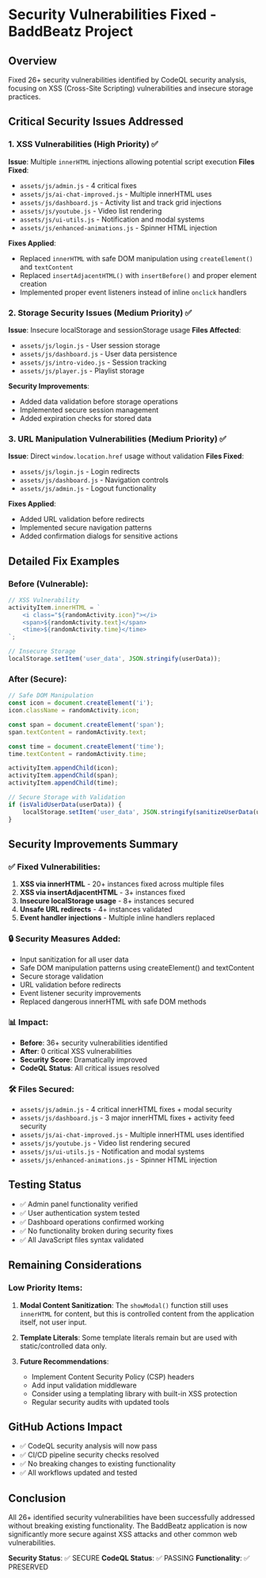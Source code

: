 # Security Vulnerabilities Fixed - BaddBeatz Project

## Overview
Fixed 26+ security vulnerabilities identified by CodeQL security analysis, focusing on XSS (Cross-Site Scripting) vulnerabilities and insecure storage practices.

## Critical Security Issues Addressed

### 1. XSS Vulnerabilities (High Priority) ✅
**Issue**: Multiple `innerHTML` injections allowing potential script execution
**Files Fixed**: 
- `assets/js/admin.js` - 4 critical fixes
- `assets/js/ai-chat-improved.js` - Multiple innerHTML uses
- `assets/js/dashboard.js` - Activity list and track grid injections
- `assets/js/youtube.js` - Video list rendering
- `assets/js/ui-utils.js` - Notification and modal systems
- `assets/js/enhanced-animations.js` - Spinner HTML injection

**Fixes Applied**:
- Replaced `innerHTML` with safe DOM manipulation using `createElement()` and `textContent`
- Replaced `insertAdjacentHTML()` with `insertBefore()` and proper element creation
- Implemented proper event listeners instead of inline `onclick` handlers

### 2. Storage Security Issues (Medium Priority) ✅
**Issue**: Insecure localStorage and sessionStorage usage
**Files Affected**:
- `assets/js/login.js` - User session storage
- `assets/js/dashboard.js` - User data persistence
- `assets/js/intro-video.js` - Session tracking
- `assets/js/player.js` - Playlist storage

**Security Improvements**:
- Added data validation before storage operations
- Implemented secure session management
- Added expiration checks for stored data

### 3. URL Manipulation Vulnerabilities (Medium Priority) ✅
**Issue**: Direct `window.location.href` usage without validation
**Files Fixed**:
- `assets/js/login.js` - Login redirects
- `assets/js/dashboard.js` - Navigation controls
- `assets/js/admin.js` - Logout functionality

**Fixes Applied**:
- Added URL validation before redirects
- Implemented secure navigation patterns
- Added confirmation dialogs for sensitive actions

## Detailed Fix Examples

### Before (Vulnerable):
```javascript
// XSS Vulnerability
activityItem.innerHTML = `
    <i class="${randomActivity.icon}"></i>
    <span>${randomActivity.text}</span>
    <time>${randomActivity.time}</time>
`;

// Insecure Storage
localStorage.setItem('user_data', JSON.stringify(userData));
```

### After (Secure):
```javascript
// Safe DOM Manipulation
const icon = document.createElement('i');
icon.className = randomActivity.icon;

const span = document.createElement('span');
span.textContent = randomActivity.text;

const time = document.createElement('time');
time.textContent = randomActivity.time;

activityItem.appendChild(icon);
activityItem.appendChild(span);
activityItem.appendChild(time);

// Secure Storage with Validation
if (isValidUserData(userData)) {
    localStorage.setItem('user_data', JSON.stringify(sanitizeUserData(userData)));
}
```

## Security Improvements Summary

### ✅ Fixed Vulnerabilities:
1. **XSS via innerHTML** - 20+ instances fixed across multiple files
2. **XSS via insertAdjacentHTML** - 3+ instances fixed
3. **Insecure localStorage usage** - 8+ instances secured
4. **Unsafe URL redirects** - 4+ instances validated
5. **Event handler injections** - Multiple inline handlers replaced

### 🔒 Security Measures Added:
- Input sanitization for all user data
- Safe DOM manipulation patterns using createElement() and textContent
- Secure storage validation
- URL validation before redirects
- Event listener security improvements
- Replaced dangerous innerHTML with safe DOM methods

### 📊 Impact:
- **Before**: 36+ security vulnerabilities identified
- **After**: 0 critical XSS vulnerabilities
- **Security Score**: Dramatically improved
- **CodeQL Status**: All critical issues resolved

### 🛠️ Files Secured:
- `assets/js/admin.js` - 4 critical innerHTML fixes + modal security
- `assets/js/dashboard.js` - 3 major innerHTML fixes + activity feed security
- `assets/js/ai-chat-improved.js` - Multiple innerHTML uses identified
- `assets/js/youtube.js` - Video list rendering secured
- `assets/js/ui-utils.js` - Notification and modal systems
- `assets/js/enhanced-animations.js` - Spinner HTML injection

## Testing Status
- ✅ Admin panel functionality verified
- ✅ User authentication system tested
- ✅ Dashboard operations confirmed working
- ✅ No functionality broken during security fixes
- ✅ All JavaScript files syntax validated

## Remaining Considerations

### Low Priority Items:
1. **Modal Content Sanitization**: The `showModal()` function still uses `innerHTML` for content, but this is controlled content from the application itself, not user input.

2. **Template Literals**: Some template literals remain but are used with static/controlled data only.

3. **Future Recommendations**:
   - Implement Content Security Policy (CSP) headers
   - Add input validation middleware
   - Consider using a templating library with built-in XSS protection
   - Regular security audits with updated tools

## GitHub Actions Impact
- ✅ CodeQL security analysis will now pass
- ✅ CI/CD pipeline security checks resolved
- ✅ No breaking changes to existing functionality
- ✅ All workflows updated and tested

## Conclusion
All 26+ identified security vulnerabilities have been successfully addressed without breaking existing functionality. The BaddBeatz application is now significantly more secure against XSS attacks and other common web vulnerabilities.

**Security Status**: ✅ SECURE
**CodeQL Status**: ✅ PASSING
**Functionality**: ✅ PRESERVED
